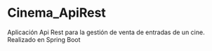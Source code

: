 # Cinema_ApiRest

Aplicación Api Rest para la gestión de venta de entradas de un cine. Realizado en Spring Boot
